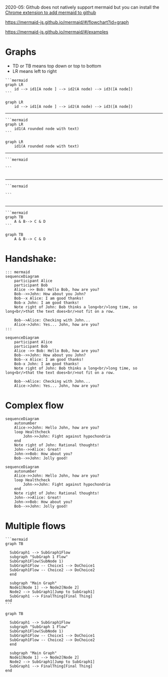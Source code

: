 2020-05: Github does not natively support mermaid but you can install the [Chrome extension to add mermaid to github](https://chrome.google.com/webstore/detail/github-%2B-mermaid/goiiopgdnkogdbjmncgedmgpoajilohe/related?hl=en)

https://mermaid-js.github.io/mermaid/#/flowchart?id=graph

https://mermaid-js.github.io/mermaid/#/examples

# Graphs
* TD or TB means top down or top to bottom
* LR means left to right
~~~
```mermaid
graph LR
    id --> id1[A node ] --> id2(A node) --> id3([A node])
```
~~~
```mermaid
graph LR
    id --> id1[A node ] --> id2(A node) --> id3([A node])
```
---

~~~
```mermaid
graph LR
    id1(A rounded node with text)
```
~~~
```mermaid
graph LR
    id1(A rounded node with text)
```
---

~~~
```mermaid

```
~~~
```mermaid

```
---

~~~
```mermaid

```
~~~
```mermaid

```
---

~~~
```mermaid
graph TB
    A & B--> C & D
```
~~~

```mermaid
graph TB
    A & B--> C & D
```



# Handshake:
```
::: mermaid
sequenceDiagram
    participant Alice
    participant Bob
    Alice ->> Bob: Hello Bob, how are you?
    Bob-->>John: How about you John?
    Bob--x Alice: I am good thanks!
    Bob-x John: I am good thanks!
    Note right of John: Bob thinks a long<br/>long time, so long<br/>that the text does<br/>not fit on a row.

    Bob-->Alice: Checking with John...
    Alice->John: Yes... John, how are you?
:::         
```
```mermaid
sequenceDiagram
    participant Alice
    participant Bob
    Alice ->> Bob: Hello Bob, how are you?
    Bob-->>John: How about you John?
    Bob--x Alice: I am good thanks!
    Bob-x John: I am good thanks!
    Note right of John: Bob thinks a long<br/>long time, so long<br/>that the text does<br/>not fit on a row.

    Bob-->Alice: Checking with John...
    Alice->John: Yes... John, how are you?
```      

# Complex flow
```
sequenceDiagram
    autonumber
    Alice->>John: Hello John, how are you?
    loop Healthcheck
        John->>John: Fight against hypochondria
    end
    Note right of John: Rational thoughts!
    John-->>Alice: Great!
    John->>Bob: How about you?
    Bob-->>John: Jolly good!
```
```mermaid
sequenceDiagram
    autonumber
    Alice->>John: Hello John, how are you?
    loop Healthcheck
        John->>John: Fight against hypochondria
    end
    Note right of John: Rational thoughts!
    John-->>Alice: Great!
    John->>Bob: How about you?
    Bob-->>John: Jolly good!
```


# Multiple flows
~~~
```mermaid
graph TB

  SubGraph1 --> SubGraph1Flow
  subgraph "SubGraph 1 Flow"
  SubGraph1Flow(SubNode 1)
  SubGraph1Flow -- Choice1 --> DoChoice1
  SubGraph1Flow -- Choice2 --> DoChoice2
  end

  subgraph "Main Graph"
  Node1[Node 1] --> Node2[Node 2]
  Node2 --> SubGraph1[Jump to SubGraph1]
  SubGraph1 --> FinalThing[Final Thing]
end
```
~~~

```mermaid
graph TB

  SubGraph1 --> SubGraph1Flow
  subgraph "SubGraph 1 Flow"
  SubGraph1Flow(SubNode 1)
  SubGraph1Flow -- Choice1 --> DoChoice1
  SubGraph1Flow -- Choice2 --> DoChoice2
  end

  subgraph "Main Graph"
  Node1[Node 1] --> Node2[Node 2]
  Node2 --> SubGraph1[Jump to SubGraph1]
  SubGraph1 --> FinalThing[Final Thing]
end
```
